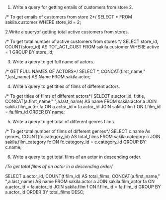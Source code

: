 
1. Write a query for getting emails of customers from store 2.

/* To get emails of customers from store 2*/
SELECT *
FROM sakila.customer
WHERE store_id = 2; 

2.Write a queryof getting total active customers from stores.

/* To get total number of active customers from stores */
SELECT store_id,
	   COUNT(store_id) AS TOT_ACT_CUST
FROM sakila.customer
WHERE active = 1
GROUP BY store_id;

3. Write a query to get full name of actors. 

/* GET FULL NAMES OF ACTORS*/
SELECT *,
	   CONCAT(first_name," ",last_name) AS Name
FROM sakila.actor;

4. Write a query to get titles of films of different actors.

/* To get titles of films of different actors*/
SELECT a.actor_id,
	   f.title,
	   CONCAT(a.first_name," ",a.last_name) AS name
FROM sakila.actor a 
JOIN sakila.film_actor fa ON a.actor_id = fa.actor_id
JOIN sakila.film f ON f.film_id = fa.film_id
ORDER BY name;

5. Write a query to get total of different genres films.

/* To get total number of films of different genres*/
SELECT c.name As genres,
		COUNT(fc.category_id) AS total_films
FROM sakila.category c 
JOIN sakila.film_category fc ON fc.category_id = c.category_id
GROUP BY c.name;

6. Write a query to get total films of an actor in descending order.

/*To get total films of an actor in a descending order*/

SELECT a.actor_id,
	   COUNT(f.film_id) AS total_films,
	   CONCAT(a.first_name," ",a.last_name) AS name
FROM sakila.actor a 
JOIN sakila.film_actor fa ON a.actor_id = fa.actor_id
JOIN sakila.film f ON f.film_id = fa.film_id
GROUP BY a.actor_id
ORDER BY total_films DESC;
